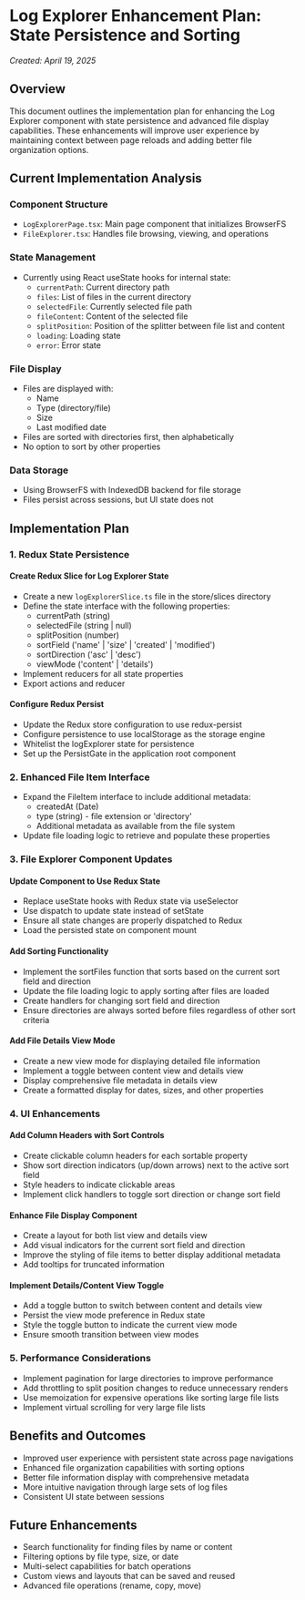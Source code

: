 # Log Explorer Enhancement Plan: State Persistence and Sorting

*Created: April 19, 2025*

## Overview

This document outlines the implementation plan for enhancing the Log Explorer component with state persistence and advanced file display capabilities. These enhancements will improve user experience by maintaining context between page reloads and adding better file organization options.

## Current Implementation Analysis

### Component Structure
- `LogExplorerPage.tsx`: Main page component that initializes BrowserFS
- `FileExplorer.tsx`: Handles file browsing, viewing, and operations

### State Management
- Currently using React useState hooks for internal state:
  - `currentPath`: Current directory path
  - `files`: List of files in the current directory
  - `selectedFile`: Currently selected file path
  - `fileContent`: Content of the selected file
  - `splitPosition`: Position of the splitter between file list and content
  - `loading`: Loading state
  - `error`: Error state

### File Display
- Files are displayed with:
  - Name
  - Type (directory/file)
  - Size
  - Last modified date
- Files are sorted with directories first, then alphabetically
- No option to sort by other properties

### Data Storage
- Using BrowserFS with IndexedDB backend for file storage
- Files persist across sessions, but UI state does not

## Implementation Plan

### 1. Redux State Persistence

#### Create Redux Slice for Log Explorer State
- Create a new `logExplorerSlice.ts` file in the store/slices directory
- Define the state interface with the following properties:
  - currentPath (string)
  - selectedFile (string | null)
  - splitPosition (number)
  - sortField ('name' | 'size' | 'created' | 'modified')
  - sortDirection ('asc' | 'desc')
  - viewMode ('content' | 'details')
- Implement reducers for all state properties
- Export actions and reducer

#### Configure Redux Persist
- Update the Redux store configuration to use redux-persist
- Configure persistence to use localStorage as the storage engine
- Whitelist the logExplorer state for persistence
- Set up the PersistGate in the application root component

### 2. Enhanced File Item Interface

- Expand the FileItem interface to include additional metadata:
  - createdAt (Date)
  - type (string) - file extension or 'directory'
  - Additional metadata as available from the file system
- Update file loading logic to retrieve and populate these properties

### 3. File Explorer Component Updates

#### Update Component to Use Redux State
- Replace useState hooks with Redux state via useSelector
- Use dispatch to update state instead of setState
- Ensure all state changes are properly dispatched to Redux
- Load the persisted state on component mount

#### Add Sorting Functionality
- Implement the sortFiles function that sorts based on the current sort field and direction
- Update the file loading logic to apply sorting after files are loaded
- Create handlers for changing sort field and direction
- Ensure directories are always sorted before files regardless of other sort criteria

#### Add File Details View Mode
- Create a new view mode for displaying detailed file information
- Implement a toggle between content view and details view
- Display comprehensive file metadata in details view
- Create a formatted display for dates, sizes, and other properties

### 4. UI Enhancements

#### Add Column Headers with Sort Controls
- Create clickable column headers for each sortable property
- Show sort direction indicators (up/down arrows) next to the active sort field
- Style headers to indicate clickable areas
- Implement click handlers to toggle sort direction or change sort field

#### Enhance File Display Component
- Create a layout for both list view and details view
- Add visual indicators for the current sort field and direction
- Improve the styling of file items to better display additional metadata
- Add tooltips for truncated information

#### Implement Details/Content View Toggle
- Add a toggle button to switch between content and details view
- Persist the view mode preference in Redux state
- Style the toggle button to indicate the current view mode
- Ensure smooth transition between view modes

### 5. Performance Considerations

- Implement pagination for large directories to improve performance
- Add throttling to split position changes to reduce unnecessary renders
- Use memoization for expensive operations like sorting large file lists
- Implement virtual scrolling for very large file lists

## Benefits and Outcomes

- Improved user experience with persistent state across page navigations
- Enhanced file organization capabilities with sorting options
- Better file information display with comprehensive metadata
- More intuitive navigation through large sets of log files
- Consistent UI state between sessions

## Future Enhancements

- Search functionality for finding files by name or content
- Filtering options by file type, size, or date
- Multi-select capabilities for batch operations
- Custom views and layouts that can be saved and reused
- Advanced file operations (rename, copy, move)

